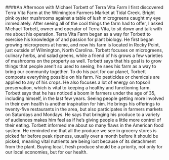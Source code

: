 ####An Afternoon with Michael Torbett of Terra Vita Farm
I first discovered Terra Vita Farm at the Wilmington Farmers Market at Tidal Creek. Bright pink oyster mushrooms against a table of lush microgreens caught my eye immediately. After seeing all of the cool things the farm had to offer, I asked Michael Torbett, owner and operator of Terra Vita, to sit down and talk with me about his operation. 
Terra Vita Farm began as a way for Torbett to exercise his knowledge of and passion for plant biology. He first began growing microgreens at home, and now his farm is located in Rocky Point, just outside of Wilmington, North Carolina. Torbett focuses on microgreens, culinary herbs, and salad greens, while a friend of his grows a few varieties of mushrooms on the property as well. Torbett says that his goal is to grow things that people aren’t so used to seeing; he sees his farm as a way to bring our community together. To do his part for our planet, Torbett composts everything possible on his farm. No pesticides or chemicals are applied to any of his crops. He also focuses a lot of energy on topsoil preservation, which is vital to keeping a healthy and functioning farm. 
Torbett says that he has noticed a boom in farmers under the age of 35, including himself, in the last few years. Seeing people getting more involved in their own health is another inspiration for him. He brings his offerings to twenty-five restaurants in the area, but also participates in farmers markets on Saturdays and Mondays. He says that bringing his produce to a variety of audiences makes him feel as if he’s giving people a little more control of their eating. Torbett informed me about so many flaws in the American food system. He reminded me that all the produce we see in grocery stores is picked far before peak ripeness, usually over a month before it should be picked, meaning vital nutrients are being lost because of its detachment from the plant. Buying local, fresh produce should be a priority, not only for our local economies, but for our health. 
